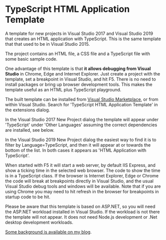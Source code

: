 # TypeScript HTML Application Template
A template for new projects in Visual Studio 2017 and Visual Studio 2019 that creates an HTML application with TypeScript.  This is the same template that that used to be in Visual Studio 2015.

The project contains an HTML file, a CSS file and a TypeScript file with some basic sample code.

One advantage of this template is that **it allows debugging from Visual Studio** in Chrome, Edge and Internet Explorer.  Just create a project with the template, set a breakpoint in Visual Studio, and hit F5.  There is no need to install packages or bring up browser development tools.  This makes the template useful as an HTML plus TypeScript playground.

The built template can be installed from [Visual Studio Marketplace](https://marketplace.visualstudio.com/items?itemName=Rich-Newman.TypeScriptHTMLApplicationTemplate), or from within Visual Studio.  Search for 'TypeScript HTML Application Template' in the extensions dialog.

In the Visual Studio 2017 New Project dialog the template will appear under 'TypeScript' under 'Other Languages' assuming the correct dependencies are installed, see below.

In the Visual Studio 2019 New Project dialog the easiest way to find it is to filter by Language=TypeScript, and then it will appear at or towards the bottom of the list.  In both cases it appears as 'HTML Application with TypeScript'.

When started with F5 it will start a web server, by default IIS Express, and show a ticking time in the selected web browser.  The code to show the time is in a TypeScript class.  If the browser is Internet Explorer, Edge or Chrome the code will break at breakpoints directly in Visual Studio, and the usual Visual Studio debug tools and windows will be available.  Note that if you are using Chrome you may need to hit refresh in the browser for breakpoints in startup code to be hit.

Please be aware that this template is based on ASP.NET, so you will need the ASP.NET workload installed in Visual Studio.  If the workload is not there the template will not appear.  It does not need Node.js development or .Net desktop development workloads.

[Some background is available on my blog](https://richnewman.wordpress.com/2017/05/09/html-application-with-typescript-project-template-for-visual-studio-2017/).